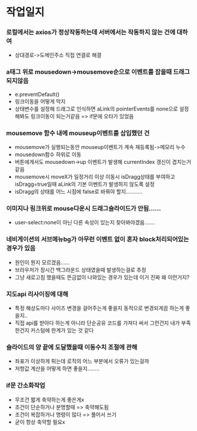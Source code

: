 # 작업일지



### 로컬에서는 axios가 정상작동하는데 서버에서는 작동하지 않는 건에 대하여
- 상대경로->도메인주소 직접 연결로 해결

### a태그 위로 mousedown->mousemove순으로 이벤트를 잡을때 드래그되지않음
- e.preventDefault()
- 링크이동을 어떻게 막지
- 상태변수를 설정해 드래그로 인식하면 aLink의 pointerEvents를 none으로 설정해봐도 링크이동이 되는거같음 => if문에 오타가 있었음

### mousemove 함수 내에 mouseup이벤트를 삽입했던 건
- mousemove가 실행되는동안 mouseup이벤트가 계속 재등록됨->메모리 누수
- mousedown함수 하위로 이동
- 버튼에게서도 mousedown->up 이벤트가 발생해 currentIndex 갱신이 겹치는거같음
- mousemove시 moveX가 일정거리 이상 이동시 isDragg상태를 부여하고 isDragg=true일때 aLink의 기본 이벤트가 발생하지 않도록 설정
- isDragg의 상태를 어느 시점에 false로 바꿔야 할지...........

### 이미지나 링크위로 mouse다운시 드래그슬라이드가 안됨......
- user-select:none이 아닌 다른 속성이 있는지 찾아봐야겠음.......

### 네비게이션의 서브메뉴bg가 아무런 이벤트 없이 혼자 block처리되어있는경우가 있음
- 원인이 뭔지 모르겠음......
- 브라우저가 장시간 백그라운드 상태였을때 발생하는걸로 추정
- 그냥 새로고침 했을때도 뜬금없이 나와있는 경우가 있는데 이거 진짜 왜 이런거지?

### 지도api 리사이징에 대해
- 특정 해상도마다 사이즈 변경을 걸어주는게 좋을지 동적으로 변경되게끔 하는게 좋을지..
- 직접 api를 받아다 하는게 아니라 단순공유 코드를 가져다 써서 그런건지 내가 부족한건지 커스텀에 한계가 있는 것 같다

### 슬라이드의 양 끝에 도달했을때 이동수치 조절에 관해
- 좌표가 이상하게 튀는데 로직의 어느 부분에서 오류가 있는걸까
- 저항값 계산을 어떻게 하면 좋을지........

### if문 간소화작업
- 무조건 짧게 축약하는게 좋은게x
- 조건이 단순하거나 분명할때 => 축약해도됨
- 조건이 복잡하거나 명령이 많다 => 풀어서 쓰기
- 굳이 항상 축약할 필요x